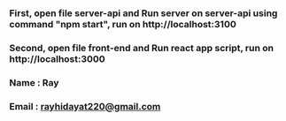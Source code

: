 
### First, open file server-api and Run server on server-api using command "npm start", run on  http://localhost:3100

### Second, open file front-end and Run react app script, run on  http://localhost:3000

### Name : Ray
### Email : rayhidayat220@gmail.com
